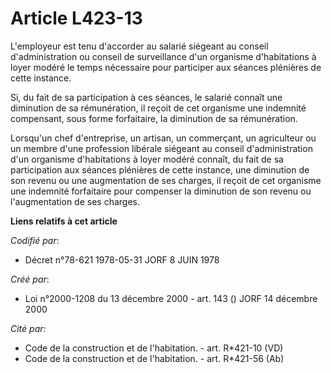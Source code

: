 # Article L423-13

L'employeur est tenu d'accorder au salarié siégeant au conseil d'administration ou conseil de surveillance d'un organisme
d'habitations à loyer modéré le temps nécessaire pour participer aux séances plénières de cette instance.

Si, du fait de sa participation à ces séances, le salarié connaît une diminution de sa rémunération, il reçoit de cet
organisme une indemnité compensant, sous forme forfaitaire, la diminution de sa rémunération.

Lorsqu'un chef d'entreprise, un artisan, un commerçant, un agriculteur ou un membre d'une profession libérale siégeant au
conseil d'administration d'un organisme d'habitations à loyer modéré connaît, du fait de sa participation aux séances
plénières de cette instance, une diminution de son revenu ou une augmentation de ses charges, il reçoit de cet organisme une
indemnité forfaitaire pour compenser la diminution de son revenu ou l'augmentation de ses charges.

**Liens relatifs à cet article**

_Codifié par_:

  - Décret n°78-621 1978-05-31 JORF 8 JUIN 1978

_Créé par_:

  - Loi n°2000-1208 du 13 décembre 2000 - art. 143 () JORF 14 décembre 2000

_Cité par_:

  - Code de la construction et de l'habitation. - art. R*421-10 (VD)
  - Code de la construction et de l'habitation. - art. R*421-56 (Ab)
